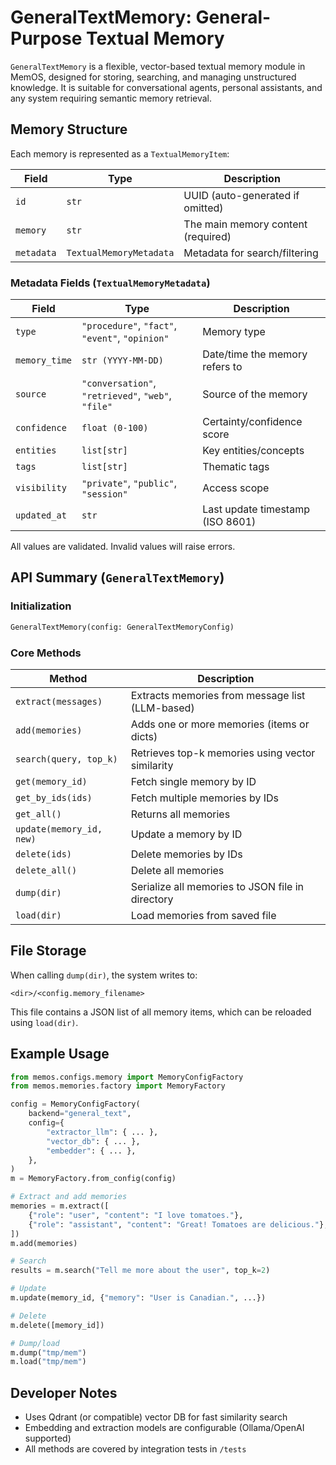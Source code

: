 # GeneralTextMemory: General-Purpose Textual Memory

`GeneralTextMemory` is a flexible, vector-based textual memory module in MemOS, designed for storing, searching, and managing unstructured knowledge. It is suitable for conversational agents, personal assistants, and any system requiring semantic memory retrieval.

## Memory Structure

Each memory is represented as a `TextualMemoryItem`:

| Field      | Type                        | Description                        |
| ---------- | --------------------------- | ---------------------------------- |
| `id`       | `str`                       | UUID (auto-generated if omitted)   |
| `memory`   | `str`                       | The main memory content (required) |
| `metadata` | `TextualMemoryMetadata`     | Metadata for search/filtering      |

### Metadata Fields (`TextualMemoryMetadata`)

| Field         | Type                                               | Description                         |
| ------------- | -------------------------------------------------- | ----------------------------------- |
| `type`        | `"procedure"`, `"fact"`, `"event"`, `"opinion"` | Memory type                         |
| `memory_time` | `str (YYYY-MM-DD)`                                 | Date/time the memory refers to      |
| `source`      | `"conversation"`, `"retrieved"`, `"web"`, `"file"` | Source of the memory                |
| `confidence`  | `float (0-100)`                                    | Certainty/confidence score          |
| `entities`    | `list[str]`                                        | Key entities/concepts               |
| `tags`        | `list[str]`                                        | Thematic tags                       |
| `visibility`  | `"private"`, `"public"`, `"session"`            | Access scope                        |
| `updated_at`  | `str`                                              | Last update timestamp (ISO 8601)    |

All values are validated. Invalid values will raise errors.

## API Summary (`GeneralTextMemory`)

### Initialization
```python
GeneralTextMemory(config: GeneralTextMemoryConfig)
```

### Core Methods
| Method                   | Description                                         |
| ------------------------ | --------------------------------------------------- |
| `extract(messages)`      | Extracts memories from message list (LLM-based)     |
| `add(memories)`          | Adds one or more memories (items or dicts)          |
| `search(query, top_k)`   | Retrieves top-k memories using vector similarity    |
| `get(memory_id)`         | Fetch single memory by ID                           |
| `get_by_ids(ids)`        | Fetch multiple memories by IDs                      |
| `get_all()`              | Returns all memories                                |
| `update(memory_id, new)` | Update a memory by ID                               |
| `delete(ids)`            | Delete memories by IDs                              |
| `delete_all()`           | Delete all memories                                 |
| `dump(dir)`              | Serialize all memories to JSON file in directory    |
| `load(dir)`              | Load memories from saved file                       |

## File Storage

When calling `dump(dir)`, the system writes to:

```
<dir>/<config.memory_filename>
```

This file contains a JSON list of all memory items, which can be reloaded using `load(dir)`.

## Example Usage

```python
from memos.configs.memory import MemoryConfigFactory
from memos.memories.factory import MemoryFactory

config = MemoryConfigFactory(
    backend="general_text",
    config={
        "extractor_llm": { ... },
        "vector_db": { ... },
        "embedder": { ... },
    },
)
m = MemoryFactory.from_config(config)

# Extract and add memories
memories = m.extract([
    {"role": "user", "content": "I love tomatoes."},
    {"role": "assistant", "content": "Great! Tomatoes are delicious."},
])
m.add(memories)

# Search
results = m.search("Tell me more about the user", top_k=2)

# Update
m.update(memory_id, {"memory": "User is Canadian.", ...})

# Delete
m.delete([memory_id])

# Dump/load
m.dump("tmp/mem")
m.load("tmp/mem")
```

## Developer Notes

* Uses Qdrant (or compatible) vector DB for fast similarity search
* Embedding and extraction models are configurable (Ollama/OpenAI supported)
* All methods are covered by integration tests in `/tests`
